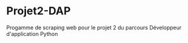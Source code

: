 # Projet2-DAP
Progamme de scraping web pour le projet 2 du parcours Développeur d'application Python
